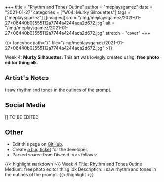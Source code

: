 +++
title =       "Rhythm and Tones Outine"
author =      "meplaysgamez"
date =        "2021-01-27"
categories =  ["W04: Murky Silhouettes"]
tags =        ["meplaysgamez"]
[[images]]
                      src = "/img/meplaysgamez/2021-01-27+06440b02555112a7744a4244aca2d672.jpg"
                      alt = "/img/meplaysgamez/2021-01-27+06440b02555112a7744a4244aca2d672.jpg"
                      stretch = "cover"
+++


{{< fancybox path="/" file="/img/meplaysgamez/2021-01-27+06440b02555112a7744a4244aca2d672.jpg" >}}


Week 4: **Murky Silhouettes**. This art was lovingly created using: **free photo editor thing idk**.

## Artist's Notes

i saw rhythm and tones in the outines of the prompt.

## Social Media

[] TO BE EDITED

## Other

- Edit this page on [GitHub](https://github.com/teaminkling/web-refresh/edit/main/blog/content/blog/meplaysgamez-week-4-0b03.md).
- Create [a bug ticket](https://github.com/teaminkling/web-refresh/issues/new?assignees=&labels=bug&template=problem-report.md&title=) for the developer.
- Parsed source from Discord is as follows:

{{< highlight markdown >}}
Week 4
Title: Rhythm and Tones Outine
Medium: free photo editor thing idk
Description: i saw rhythm and tones in the outines of the prompt.
{{< /highlight >}}